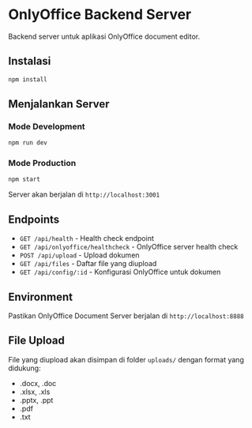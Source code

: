# OnlyOffice Backend Server

Backend server untuk aplikasi OnlyOffice document editor.

## Instalasi

```bash
npm install
```

## Menjalankan Server

### Mode Development

```bash
npm run dev
```

### Mode Production

```bash
npm start
```

Server akan berjalan di `http://localhost:3001`

## Endpoints

- `GET /api/health` - Health check endpoint
- `GET /api/onlyoffice/healthcheck` - OnlyOffice server health check
- `POST /api/upload` - Upload dokumen
- `GET /api/files` - Daftar file yang diupload
- `GET /api/config/:id` - Konfigurasi OnlyOffice untuk dokumen

## Environment

Pastikan OnlyOffice Document Server berjalan di `http://localhost:8888`

## File Upload

File yang diupload akan disimpan di folder `uploads/` dengan format yang didukung:

- .docx, .doc
- .xlsx, .xls
- .pptx, .ppt
- .pdf
- .txt
